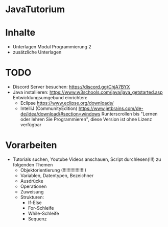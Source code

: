 # JavaTutorium

Inhalte
==================
- Unterlagen Modul Programmierung 2
- zusätzliche Unterlagen

TODO
==================
- Discord Server besuchen:
https://discord.gg/ChjA7BYX
- Java installieren:
https://www.w3schools.com/java/java_getstarted.asp
Entwicklungsumgebund einrichten:
    - Eclipse
    https://www.eclipse.org/downloads/
    - IntelliJ (CommunityEdition)
    https://www.jetbrains.com/de-de/idea/download/#section=windows
    Runterscrollen bis "Lernen oder lehren Sie Programmieren", diese Version ist ohne Lizenz verfügbar

Vorarbeiten
=====================
- Tutorials suchen, Youtube Videos anschauen, Script durchlesen(!!!) zu folgenden Themen
    - Objektorientierung (!!!!!!!!!!!!!!!!!)
    - Variablen, Datentypen, Bezeichner
    - Ausdrücke
    - Operationen
    - Zuweisung
    - Strukturen: 
        - If-Else
        - For-Schleife
        - While-Schleife
        - Sequenz
